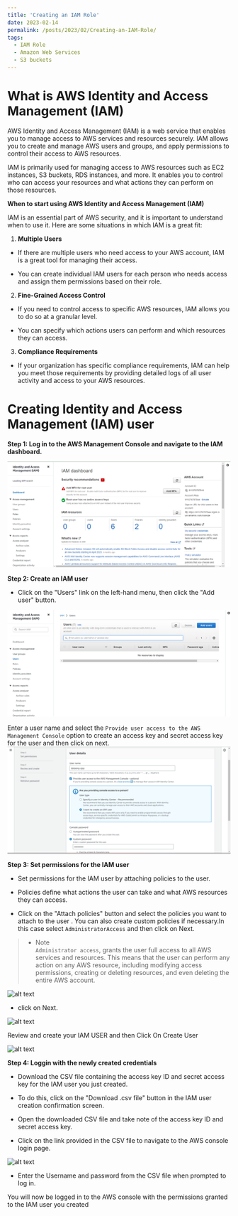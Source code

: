 ```yaml
---
title: 'Creating an IAM Role'
date: 2023-02-14
permalink: /posts/2023/02/Creating-an-IAM-Role/
tags:
  - IAM Role
  - Amazon Web Services
  - S3 buckets
---
```


# What is AWS Identity and Access Management (IAM)

AWS Identity and Access Management (IAM) is a web service that enables you to manage access to AWS services and resources securely. IAM allows you to create and manage AWS users and groups, and apply permissions to control their access to AWS resources.

IAM is primarily used for managing access to AWS resources such as EC2 instances, S3 buckets, RDS instances, and more. It enables you to control who can access your resources and what actions they can perform on those resources.

**When  to start using AWS Identity and Access Management (IAM)**

IAM is an essential part of AWS security, and it is important to understand when to use it. Here are some situations in which IAM is a great fit:

1. **Multiple Users** 

* If there are multiple users who need access to your AWS account, IAM is a great tool for managing their access. 

* You can create individual IAM users for each person who needs access and assign them permissions based on their role.


2. **Fine-Grained Access Control**

*  If you need to control access to specific AWS resources, IAM allows you to do so at a granular level. 

* You can specify which actions users can perform and which resources they can access.


3. **Compliance Requirements**

* If your organization has specific compliance requirements, IAM can help you meet those requirements by providing detailed logs of all user activity and access to your AWS resources.


# Creating Identity and Access Management (IAM)  user


**Step 1: Log in to the AWS Management Console and navigate to the IAM dashboard.**

![alt text](/images/iam2.png)

**Step 2: Create an IAM user** 

 * Click on the "Users" link on the left-hand menu, then click the "Add user" button. 
 
 ![alt text](/images/IAM3.png)
 
 
 Enter a user name and select the ```Provide user access to the AWS Management Console``` option to create an access key and secret access key for the user  and then click on next.
 ![alt text](/images/iam4.png)



 **Step 3: Set permissions for the IAM user** 
 
 * Set permissions for the IAM user by attaching policies to the user.
 
 * Policies define what actions the user can take and what AWS resources they can access. 
 
* Click on the "Attach policies" button and select the policies you want to attach to the user . You can also create custom policies if necessary.In this case select ```AdministratorAccess```    and then click on Next.


> * Note <br>
 ```Administrator access```,  grants the user full access to all AWS services and resources. This means that the user can perform any action on any AWS resource, including modifying access permissions, creating or deleting resources, and even deleting the entire AWS account.


 ![alt text](/images/IAM5.png)

 * click on Next.

 ![alt text](/images/iam6.png)


 Review and create your IAM USER  and then Click On Create User

 ![alt text](/images/iam7.png)


 **Step 4: Loggin with the newly created credentials** 

* Download the CSV file containing the access key ID and secret access key for the IAM user you just created. 

* To do this, click on the "Download .csv file" button in the IAM user creation confirmation screen.

* Open the downloaded CSV file and take note of the access key ID and secret access key.


* Click on the link provided in the CSV file to navigate to the AWS console login page.

 ![alt text](/images/iam8.png)

 * Enter the Username and password from the CSV file when prompted to log in.

 


  You will now be logged in to the AWS console with the permissions granted to the IAM user you created

